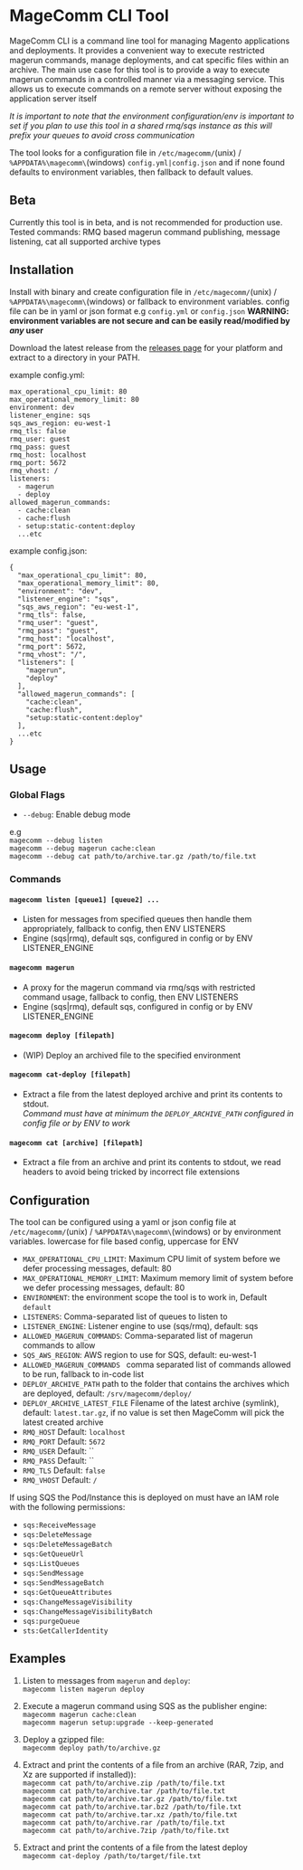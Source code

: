 # MageComm CLI Tool

MageComm CLI is a command line tool for managing Magento applications and deployments. It provides a convenient way to execute restricted magerun commands, manage deployments, and cat specific files within an archive.
The main use case for this tool is to provide a way to execute magerun commands in a controlled manner via a messaging service. This allows us to execute commands on a remote server without exposing the application server itself

*It is important to note that the environment configuration/env is important to set if you plan to use this tool in a shared rmq/sqs instance as this will prefix your queues to avoid cross communication*

The tool looks for a configuration file in `/etc/magecomm/`(unix) / `%APPDATA%\magecomm\`(windows) `config.yml|config.json` and if none found defaults to environment variables, then fallback to default values.

## Beta
Currently this tool is in beta, and is not recommended for production use.
Tested commands: RMQ based magerun command publishing, message listening, cat all supported archive types


## Installation

Install with binary and create configuration file in `/etc/magecomm/`(unix) / `%APPDATA%\magecomm\`(windows) or fallback to environment variables.
config file can be in yaml or json format e.g `config.yml` or `config.json`
**WARNING: environment variables are not secure and can be easily read/modified by *any* user**

Download the latest release from the [releases page](https://github.com/furan917/magecomm/releases) for your platform and extract to a directory in your PATH.

example config.yml:
```
max_operational_cpu_limit: 80
max_operational_memory_limit: 80
environment: dev
listener_engine: sqs
sqs_aws_region: eu-west-1
rmq_tls: false
rmq_user: guest
rmq_pass: guest
rmq_host: localhost
rmq_port: 5672
rmq_vhost: /
listeners:
  - magerun
  - deploy
allowed_magerun_commands:
  - cache:clean
  - cache:flush
  - setup:static-content:deploy
  ...etc
```

example config.json:
```
{
  "max_operational_cpu_limit": 80,
  "max_operational_memory_limit": 80,
  "environment": "dev",
  "listener_engine": "sqs",
  "sqs_aws_region": "eu-west-1",
  "rmq_tls": false,
  "rmq_user": "guest",
  "rmq_pass": "guest",
  "rmq_host": "localhost",
  "rmq_port": 5672,
  "rmq_vhost": "/",
  "listeners": [
    "magerun",
    "deploy"
  ],
  "allowed_magerun_commands": [
    "cache:clean",
    "cache:flush",
    "setup:static-content:deploy"
  ],
  ...etc
}
```

## Usage

### Global Flags

- `--debug`: Enable debug mode

e.g  
`magecomm --debug listen`  
`magecomm --debug magerun cache:clean`  
`magecomm --debug cat path/to/archive.tar.gz /path/to/file.txt`

### Commands

#### `magecomm listen [queue1] [queue2] ...`

- Listen for messages from specified queues then handle them appropriately, fallback to config, then ENV LISTENERS
- Engine (sqs|rmq), default sqs, configured in config or by ENV LISTENER_ENGINE

#### `magecomm magerun`

- A proxy for the magerun command via rmq/sqs with restricted command usage, fallback to config, then ENV LISTENERS
- Engine (sqs|rmq), default sqs, configured in config or by ENV LISTENER_ENGINE

#### `magecomm deploy [filepath]`

- (WIP) Deploy an archived file to the specified environment

#### `magecomm cat-deploy [filepath]`

- Extract a file from the latest deployed archive and print its contents to stdout.  
  *Command must have at minimum the `DEPLOY_ARCHIVE_PATH` configured in config file or by ENV to work*

#### `magecomm cat [archive] [filepath]`

- Extract a file from an archive and print its contents to stdout, we read headers to avoid being tricked by incorrect file extensions


## Configuration

The tool can be configured using a yaml or json config file at `/etc/magecomm/`(unix) / `%APPDATA%\magecomm\`(windows)  or by environment variables.
lowercase for file based config, uppercase for ENV

- `MAX_OPERATIONAL_CPU_LIMIT`: Maximum CPU limit of system before we defer processing messages, default: 80
- `MAX_OPERATIONAL_MEMORY_LIMIT`: Maximum memory limit of system before we defer processing messages, default: 80
- `ENVIRONMENT`: the environment scope the tool is to work in, Default `default`
- `LISTENERS`: Comma-separated list of queues to listen to
- `LISTENER_ENGINE`: Listener engine to use (sqs/rmq), default: sqs
- `ALLOWED_MAGERUN_COMMANDS`: Comma-separated list of magerun commands to allow
- `SQS_AWS_REGION`: AWS region to use for SQS, default: eu-west-1
- `ALLOWED_MAGERUN_COMMANDS ` comma separated list of commands allowed to be run, fallback to in-code list
- `DEPLOY_ARCHIVE_PATH` path to the folder that contains the archives which are deployed, default: `/srv/magecomm/deploy/`
- `DEPLOY_ARCHIVE_LATEST_FILE` Filename of the latest archive (symlink), default: `latest.tar.gz`, if no value is set then MageComm will pick the latest created archive
- `RMQ_HOST` Default: `localhost`
- `RMQ_PORT` Default: `5672`
- `RMQ_USER` Default: ``
- `RMQ_PASS` Default: ``
- `RMQ_TLS`  Default: `false`
- `RMQ_VHOST` Default: `/`

If using SQS the Pod/Instance this is deployed on must have an IAM role with the following permissions:
- `sqs:ReceiveMessage`
- `sqs:DeleteMessage`
- `sqs:DeleteMessageBatch`
- `sqs:GetQueueUrl`
- `sqs:ListQueues`
- `sqs:SendMessage`
- `sqs:SendMessageBatch`
- `sqs:GetQueueAttributes`
- `sqs:ChangeMessageVisibility`
- `sqs:ChangeMessageVisibilityBatch`
- `sqs:purgeQueue`
- `sts:GetCallerIdentity`

## Examples

1. Listen to messages from `magerun` and `deploy`:  
`magecomm listen magerun deploy`  


2. Execute a magerun command using SQS as the publisher engine:  
`magecomm magerun cache:clean`  
`magecomm magerun setup:upgrade --keep-generated`  


3. Deploy a gzipped file:  
`magecomm deploy path/to/archive.gz`    


4. Extract and print the contents of a file from an archive (RAR, 7zip, and Xz are supported if installed)):  
`magecomm cat path/to/archive.zip /path/to/file.txt`  
`magecomm cat path/to/archive.tar /path/to/file.txt`  
`magecomm cat path/to/archive.tar.gz /path/to/file.txt`  
`magecomm cat path/to/archive.tar.bz2 /path/to/file.txt`  
`magecomm cat path/to/archive.tar.xz /path/to/file.txt`  
`magecomm cat path/to/archive.rar /path/to/file.txt`  
`magecomm cat path/to/archive.7zip /path/to/file.txt`  


5. Extract and print the contents of a file from the latest deploy  
`magecomm cat-deploy /path/to/target/file.txt`  